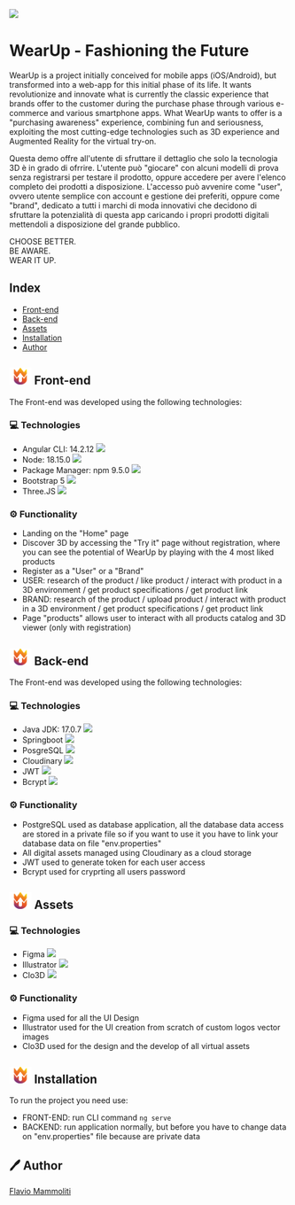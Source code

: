 <img src="https://res.cloudinary.com/wearup/image/upload/v1696033423/WearUp/images/banner_read-me_Artboard_19_aprc7w.png" width="24em">

# WearUp - Fashioning the Future
WearUp is a project initially conceived for mobile apps (iOS/Android), but transformed into a web-app for this initial phase of its life.
It wants revolutionize and innovate what is currently the classic experience that brands offer to the customer during the purchase phase through various e-commerce and various smartphone apps. What WearUp wants to offer is a "purchasing awareness" experience, combining fun and seriousness, exploiting the most cutting-edge technologies such as 3D experience and Augmented Reality for the virtual try-on.

Questa demo offre all'utente di sfruttare il dettaglio che solo la tecnologia 3D è in grado di ofrrire.
L'utente può "giocare" con alcuni modelli di prova senza registrarsi per testare il prodotto, oppure accedere per avere l'elenco completo dei prodotti a disposizione. L'accesso può avvenire come "user", ovvero utente semplice con account e gestione dei preferiti, oppure come "brand", dedicato a tutti i marchi di moda innovativi che decidono di sfruttare la potenzialità di questa app caricando i propri prodotti digitali mettendoli a disposizione del grande pubblico.

CHOOSE BETTER.  
BE AWARE.  
WEAR IT UP.

## Index

- [Front-end](#front-end)
- [Back-end](#back-end)
- [Assets](#back-end)
- [Installation](#installazione)
- [Author](#utilizzo)


## <img src="WearUp-FrontEnd/src/assets/logos/Loghi_Brand_Wap_Read-me-03.png" width="40" height="30"> Front-end
The Front-end was developed using the following technologies:

### 💻 Technologies

- Angular CLI: 14.2.12 <img src="https://res.cloudinary.com/wearup/image/upload/v1696028246/WearUp/images/logo_read-meangular_pkkoyc.png" height="20">
- Node: 18.15.0 <img src="https://res.cloudinary.com/wearup/image/upload/v1696028246/WearUp/images/logo_read-menode_prfp3b.png" height="20">
- Package Manager: npm 9.5.0 <img src="https://res.cloudinary.com/wearup/image/upload/v1696028247/WearUp/images/logo_read-menpm_tyoggc.png" height="20"> 
- Bootstrap 5 <img src="https://res.cloudinary.com/wearup/image/upload/v1696028246/WearUp/images/logo_read-mebootstrap_zqac8s.png" height="20">
- Three.JS <img src="https://res.cloudinary.com/wearup/image/upload/v1696028247/WearUp/images/logo_read-methree.js_xeb89y.png" height="20">

### ⚙️ Functionality

- Landing on the "Home" page
- Discover 3D by accessing the "Try it" page without registration, where you can see the potential of WearUp by playing with the 4 most liked products
- Register as a "User" or a "Brand"
- USER: research of the product / like product / interact with product in a 3D environment / get product specifications / get product link
- BRAND: research of the product / upload product / interact with product in a 3D environment / get product specifications / get product link
- Page "products" allows user to interact with all products catalog and 3D viewer (only with registration)

## <img src="WearUp-FrontEnd/src/assets/logos/Loghi_Brand_Wap_Read-me-03.png" width="40" height="30"> Back-end
The Front-end was developed using the following technologies:

### 💻 Technologies

- Java JDK: 17.0.7 <img src="https://res.cloudinary.com/wearup/image/upload/v1696028246/WearUp/images/logo_read-me_jdk_oljgmq.png" height="20">
- Springboot <img src="https://res.cloudinary.com/wearup/image/upload/v1696028246/WearUp/images/logo_read-me_springboot_gwhcf4.png" height="20">
- PosgreSQL <img src="https://res.cloudinary.com/wearup/image/upload/v1696028246/WearUp/images/logo_read-me_postgresql_e5uxqz.png" height="20"> 
- Cloudinary <img src="https://res.cloudinary.com/wearup/image/upload/v1696028246/WearUp/images/logo_read-me_cloudinary_hyak0g.png" height="20">
- JWT <img src="https://res.cloudinary.com/wearup/image/upload/v1696028246/WearUp/images/logo_read-me_jwt_vjmamg.png" height="20">
- Bcrypt <img src="https://bcrypt.online/images/bcrypt-esse-tools-logo-square.svg" height="20">

### ⚙️ Functionality

- PostgreSQL used as database application, all the database data access are stored in a private file so if you want to use it you have to link your database data on file "env.properties"
- All digital assets managed using Cloudinary as a cloud storage
- JWT used to generate token for each user access
- Bcrypt used for cryprting all users password
## <img src="WearUp-FrontEnd/src/assets/logos/Loghi_Brand_Wap_Read-me-03.png" width="40" height="30"> Assets

### 💻 Technologies

- Figma <img src="https://res.cloudinary.com/wearup/image/upload/v1696029535/WearUp/images/logo_read-me_figma_kep5hz.png" height="20">
- Illustrator <img src="https://res.cloudinary.com/wearup/image/upload/v1696029532/WearUp/images/logo_read-me_ai_fxb83h.png" height="20">
- Clo3D <img src="https://res.cloudinary.com/wearup/image/upload/v1696029533/WearUp/images/logo_read-me_clo_na4boe.png" height="20">

### ⚙️ Functionality

- Figma used for all the UI Design
- Illustrator used for the UI creation from scratch of custom logos vector images
- Clo3D used for the design and the develop of all virtual assets

## <img src="WearUp-FrontEnd/src/assets/logos/Loghi_Brand_Wap_Read-me-03.png" width="40" height="30"> Installation

To run the project you need use:
- FRONT-END: run CLI command `ng serve`
- BACKEND: run application normally, but before you have to change data on "env.properties" file because are private data

## 🖊️ Author
<a href="https://www.linkedin.com/in/flavio-mammoliti-52138167/">Flavio Mammoliti</a>
